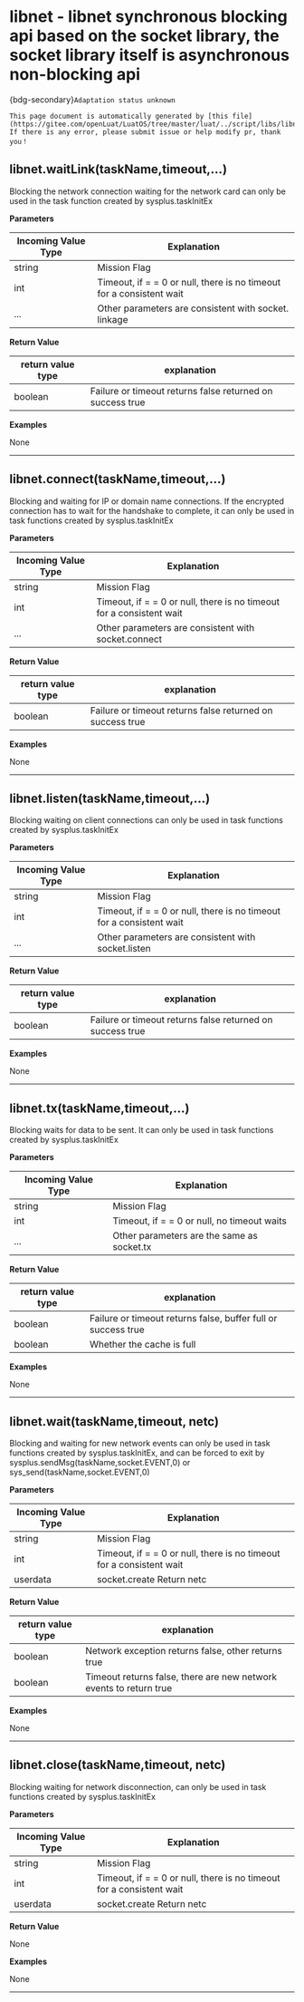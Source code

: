 # libnet - libnet synchronous blocking api based on the socket library, the socket library itself is asynchronous non-blocking api

{bdg-secondary}`Adaptation status unknown`

```{note}
This page document is automatically generated by [this file](https://gitee.com/openLuat/LuatOS/tree/master/luat/../script/libs/libnet.lua). If there is any error, please submit issue or help modify pr, thank you！
```


## libnet.waitLink(taskName,timeout,...)



Blocking the network connection waiting for the network card can only be used in the task function created by sysplus.taskInitEx

**Parameters**

|Incoming Value Type | Explanation|
|-|-|
|string|Mission Flag|
|int|Timeout, if = = 0 or null, there is no timeout for a consistent wait|
|...|Other parameters are consistent with socket. linkage|

**Return Value**

|return value type | explanation|
|-|-|
|boolean|Failure or timeout returns false returned on success true|

**Examples**

None

---

## libnet.connect(taskName,timeout,...)



Blocking and waiting for IP or domain name connections. If the encrypted connection has to wait for the handshake to complete, it can only be used in task functions created by sysplus.taskInitEx

**Parameters**

|Incoming Value Type | Explanation|
|-|-|
|string|Mission Flag|
|int|Timeout, if = = 0 or null, there is no timeout for a consistent wait|
|...|Other parameters are consistent with socket.connect|

**Return Value**

|return value type | explanation|
|-|-|
|boolean|Failure or timeout returns false returned on success true|

**Examples**

None

---

## libnet.listen(taskName,timeout,...)



Blocking waiting on client connections can only be used in task functions created by sysplus.taskInitEx

**Parameters**

|Incoming Value Type | Explanation|
|-|-|
|string|Mission Flag|
|int|Timeout, if = = 0 or null, there is no timeout for a consistent wait|
|...|Other parameters are consistent with socket.listen|

**Return Value**

|return value type | explanation|
|-|-|
|boolean|Failure or timeout returns false returned on success true|

**Examples**

None

---

## libnet.tx(taskName,timeout,...)



Blocking waits for data to be sent. It can only be used in task functions created by sysplus.taskInitEx

**Parameters**

|Incoming Value Type | Explanation|
|-|-|
|string|Mission Flag|
|int|Timeout, if = = 0 or null, no timeout waits|
|...|Other parameters are the same as socket.tx|

**Return Value**

|return value type | explanation|
|-|-|
|boolean|Failure or timeout returns false, buffer full or success true|
|boolean|Whether the cache is full|

**Examples**

None

---

## libnet.wait(taskName,timeout, netc)



Blocking and waiting for new network events can only be used in task functions created by sysplus.taskInitEx, and can be forced to exit by sysplus.sendMsg(taskName,socket.EVENT,0) or sys_send(taskName,socket.EVENT,0)

**Parameters**

|Incoming Value Type | Explanation|
|-|-|
|string|Mission Flag|
|int|Timeout, if = = 0 or null, there is no timeout for a consistent wait|
|userdata|socket.create Return netc|

**Return Value**

|return value type | explanation|
|-|-|
|boolean|Network exception returns false, other returns true|
|boolean|Timeout returns false, there are new network events to return true|

**Examples**

None

---

## libnet.close(taskName,timeout, netc)



Blocking waiting for network disconnection, can only be used in task functions created by sysplus.taskInitEx

**Parameters**

|Incoming Value Type | Explanation|
|-|-|
|string|Mission Flag|
|int|Timeout, if = = 0 or null, there is no timeout for a consistent wait|
|userdata|socket.create Return netc|

**Return Value**

None

**Examples**

None

---

